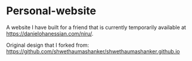 # Personal-website
A website I have built for a friend that is currently temporarily available at https://danielohanessian.com/niru/.

Original design that I forked from: https://github.com/shwethaumashanker/shwethaumashanker.github.io
